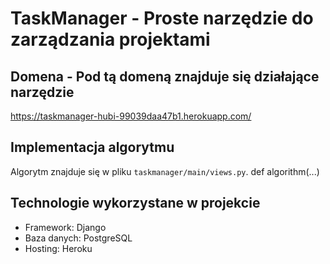 # TaskManager - Proste narzędzie do zarządzania projektami

## Domena - Pod tą domeną znajduje się działające narzędzie
https://taskmanager-hubi-99039daa47b1.herokuapp.com/

## Implementacja algorytmu

Algorytm znajduje się w pliku `taskmanager/main/views.py`. 
def algorithm(...)

## Technologie wykorzystane w projekcie

- Framework: Django
- Baza danych: PostgreSQL
- Hosting: Heroku
